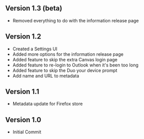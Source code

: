 ## Version 1.3 (beta)
- Removed everything to do with the information release page

## Version 1.2
- Created a Settings UI
- Added more options for the information release page
- Added feature to skip the extra Canvas login page
- Added feature to re-login to Outlook when it's been too long
- Added feature to skip the Duo your device prompt
- Add name and URL to metadata

## Version 1.1
- Metadata update for Firefox store

## Version 1.0
- Initial Commit
